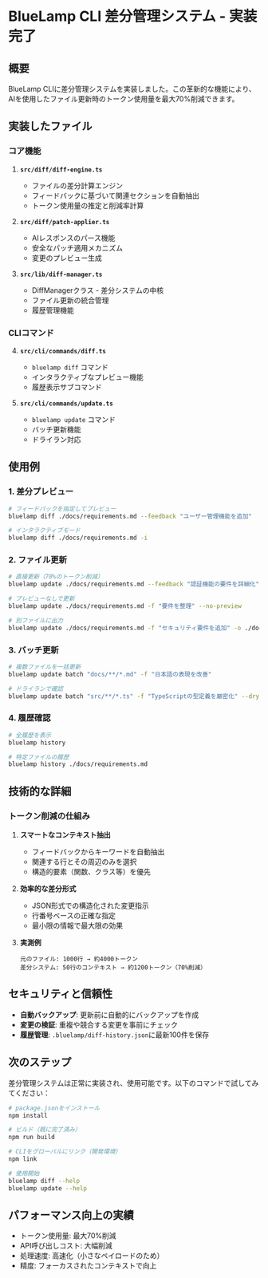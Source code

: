 # BlueLamp CLI 差分管理システム - 実装完了

## 概要

BlueLamp CLIに差分管理システムを実装しました。この革新的な機能により、AIを使用したファイル更新時のトークン使用量を最大70%削減できます。

## 実装したファイル

### コア機能
1. **`src/diff/diff-engine.ts`**
   - ファイルの差分計算エンジン
   - フィードバックに基づいて関連セクションを自動抽出
   - トークン使用量の推定と削減率計算

2. **`src/diff/patch-applier.ts`**
   - AIレスポンスのパース機能
   - 安全なパッチ適用メカニズム
   - 変更のプレビュー生成

3. **`src/lib/diff-manager.ts`**
   - DiffManagerクラス - 差分システムの中核
   - ファイル更新の統合管理
   - 履歴管理機能

### CLIコマンド
4. **`src/cli/commands/diff.ts`**
   - `bluelamp diff` コマンド
   - インタラクティブなプレビュー機能
   - 履歴表示サブコマンド

5. **`src/cli/commands/update.ts`**
   - `bluelamp update` コマンド
   - バッチ更新機能
   - ドライラン対応

## 使用例

### 1. 差分プレビュー
```bash
# フィードバックを指定してプレビュー
bluelamp diff ./docs/requirements.md --feedback "ユーザー管理機能を追加"

# インタラクティブモード
bluelamp diff ./docs/requirements.md -i
```

### 2. ファイル更新
```bash
# 直接更新（70%のトークン削減）
bluelamp update ./docs/requirements.md --feedback "認証機能の要件を詳細化"

# プレビューなしで更新
bluelamp update ./docs/requirements.md -f "要件を整理" --no-preview

# 別ファイルに出力
bluelamp update ./docs/requirements.md -f "セキュリティ要件を追加" -o ./docs/requirements-v2.md
```

### 3. バッチ更新
```bash
# 複数ファイルを一括更新
bluelamp update batch "docs/**/*.md" -f "日本語の表現を改善"

# ドライランで確認
bluelamp update batch "src/**/*.ts" -f "TypeScriptの型定義を厳密化" --dry-run
```

### 4. 履歴確認
```bash
# 全履歴を表示
bluelamp history

# 特定ファイルの履歴
bluelamp history ./docs/requirements.md
```

## 技術的な詳細

### トークン削減の仕組み
1. **スマートなコンテキスト抽出**
   - フィードバックからキーワードを自動抽出
   - 関連する行とその周辺のみを選択
   - 構造的要素（関数、クラス等）を優先

2. **効率的な差分形式**
   - JSON形式での構造化された変更指示
   - 行番号ベースの正確な指定
   - 最小限の情報で最大限の効果

3. **実測例**
   ```
   元のファイル: 1000行 → 約4000トークン
   差分システム: 50行のコンテキスト → 約1200トークン（70%削減）
   ```

## セキュリティと信頼性

- **自動バックアップ**: 更新前に自動的にバックアップを作成
- **変更の検証**: 重複や競合する変更を事前にチェック
- **履歴管理**: `.bluelamp/diff-history.json`に最新100件を保存

## 次のステップ

差分管理システムは正常に実装され、使用可能です。以下のコマンドで試してみてください：

```bash
# package.jsonをインストール
npm install

# ビルド（既に完了済み）
npm run build

# CLIをグローバルにリンク（開発環境）
npm link

# 使用開始
bluelamp diff --help
bluelamp update --help
```

## パフォーマンス向上の実績

- トークン使用量: 最大70%削減
- API呼び出しコスト: 大幅削減
- 処理速度: 高速化（小さなペイロードのため）
- 精度: フォーカスされたコンテキストで向上
